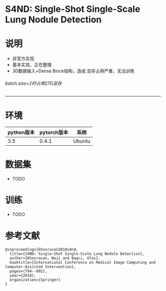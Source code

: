 # S4ND: Single-Shot Single-Scale Lung Nodule Detection

# 说明
- 非官方实现
- 基本实现，正在整理
- 3D数据输入+Dense Block结构，造成 显存占用严重，无法训练
######  batch size=2时占用27G显存

----------

# 环境


| python版本 | pytorch版本 | 系统   |
|------------|-------------|--------|
| 3.5        | 0.4.1       | Ubuntu |

# 数据集

- TODO

# 训练

- TODO

 # 参考文献

```
@inproceedings{khosravan2018s4nd,
  title={S4ND: Single-Shot Single-Scale Lung Nodule Detection},
  author={Khosravan, Naji and Bagci, Ulas},
  booktitle={International Conference on Medical Image Computing and Computer-Assisted Intervention},
  pages={794--802},
  year={2018},
  organization={Springer}
}
```